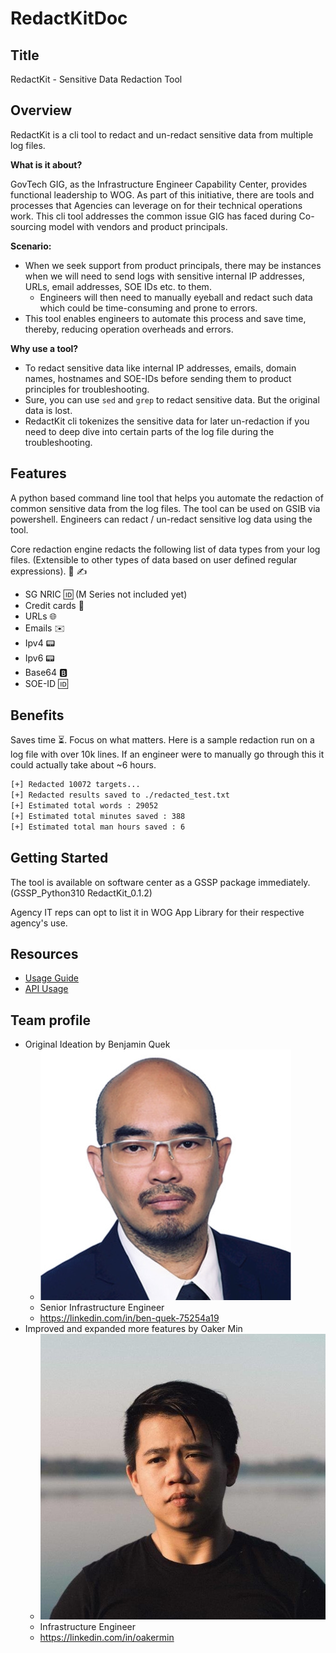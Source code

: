 # RedactKitDoc

## Title

RedactKit - Sensitive Data Redaction Tool

## Overview

RedactKit is a cli tool to redact and un-redact sensitive data from multiple log files.

**What is it about?**

GovTech GIG, as the Infrastructure Engineer Capability Center, provides functional leadership to WOG. As part of this initiative, there are tools and processes that Agencies can leverage on for their technical operations work. This cli tool addresses the common issue GIG has faced during Co-sourcing model with vendors and product principals.

**Scenario:**

- When we seek support from product principals, there may be instances when we will need to send logs with sensitive internal IP addresses, URLs, email addresses, SOE IDs etc. to them.
  - Engineers will then need to manually eyeball and redact such data which could be time-consuming and prone to errors.
- This tool enables engineers to automate this process and save time, thereby, reducing operation overheads and errors.

**Why use a tool?**

- To redact sensitive data like internal IP addresses, emails, domain names, hostnames and SOE-IDs before sending them to product principles for troubleshooting.
- Sure, you can use `sed` and `grep` to redact sensitive data. But the original data is lost.
- RedactKit cli tokenizes the sensitive data for later un-redaction if you need to deep dive into certain parts of the log file during the troubleshooting.

## Features

A python based command line tool that helps you automate the redaction of common sensitive data from the log files. The tool can be used on GSIB via powershell. Engineers can redact / un-redact sensitive log data using the tool.

Core redaction engine redacts the following list of data types from your log files. (Extensible to other types of data based on user defined regular expressions). 📄 ✍️

- SG NRIC 🆔 (M Series not included yet)
- Credit cards 🏧
- URLs 🌐
- Emails ✉️
- Ipv4 📟
- Ipv6 📟
- Base64 🅱️
- SOE-ID 🆔

## Benefits

Saves time ⏳. Focus on what matters.
Here is a sample redaction run on a log file with over 10k lines. If an engineer were to manually go through this it could actually take about ~6 hours.

```bash
[+] Redacted 10072 targets...
[+] Redacted results saved to ./redacted_test.txt
[+] Estimated total words : 29052
[+] Estimated total minutes saved : 388
[+] Estimated total man hours saved : 6
```

## Getting Started

The tool is available on software center as a GSSP package immediately. (GSSP_Python310 RedactKit_0.1.2)

Agency IT reps can opt to list it in WOG App Library for their respective agency's use.

## Resources

- [Usage Guide](./Usage.md)
- [API Usage](./API_Usage.md)

## Team profile

- Original Ideation by Benjamin Quek
  - ![Ben's photo here](./assets/ben.jpeg)
  - Senior Infrastructure Engineer
  - <https://linkedin.com/in/ben-quek-75254a19>
- Improved and expanded more features by Oaker Min
  - ![Bruce's photo here](./assets/bruce.jpeg)
  - Infrastructure Engineer
  - <https://linkedin.com/in/oakermin>

